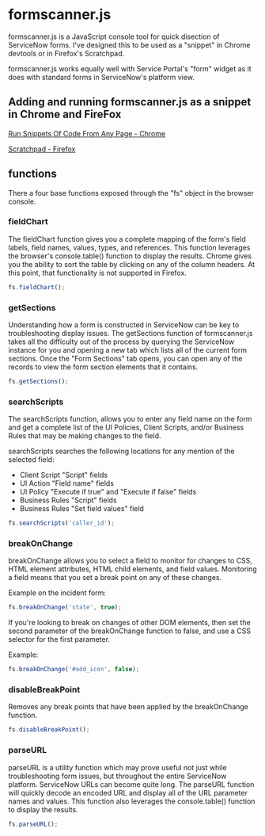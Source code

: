 # formscanner.js
formscanner.js is a JavaScript console tool for quick disection of ServiceNow forms. I've designed this to be used as a "snippet" in Chrome devtools or in Firefox's Scratchpad.

formscanner.js works equally well with Service Portal's "form" widget as it does with standard forms in ServiceNow's platform view.

## Adding and running formscanner.js as a snippet in Chrome and FireFox
[Run Snippets Of Code From Any Page - Chrome](https://developers.google.com/web/tools/chrome-devtools/snippets)

[Scratchpad - Firefox](https://developer.mozilla.org/en-US/docs/Tools/Scratchpad)

## functions
There a four base functions exposed through the "fs" object in the browser console. 

### fieldChart
The fieldChart function gives you a complete mapping of the form's field labels, field names, values, types, and references. This function leverages the browser's console.table() function to display the results. Chrome gives you the ability to sort the table by clicking on any of the column headers. At this point, that functionality is not supported in Firefox.

```javascript
fs.fieldChart();
```

### getSections
Understanding how a form is constructed in ServiceNow can be key to troubleshooting display issues. The getSections function of formscanner.js takes all the difficulty out of the process by querying the ServiceNow instance for you and opening a new tab which lists all of the current form sections. Once the "Form Sections" tab opens, you can open any of the records to view the form section elements that it contains. 

```javascript
fs.getSections();
```

### searchScripts
The searchScripts function, allows you to enter any field name on the form and get a complete list of the UI Policies, Client Scripts, and/or Business Rules that may be making changes to the field.

searchScripts searches the following locations for any mention of the selected field:
* Client Script "Script" fields
* UI Action "Field name" fields
* UI Policy "Execute if true" and "Execute if false" fields
* Business Rules "Script" fields
* Business Rules "Set field values" field

```javascript
fs.searchScripts('caller_id');
```

### breakOnChange
breakOnChange allows you to select a field to monitor for changes to CSS, HTML element attributes, HTML child elements, and field values. Monitoring a field means that you set a break point on any of these changes. 

Example on the incident form:

```javascript
fs.breakOnChange('state', true);
```

If you're looking to break on changes of other DOM elements, then set the second parameter of the breakOnChange function to false, and use a CSS selector for the first parameter.

Example:

```javascript
fs.breakOnChange('#add_icon', false);
```

### disableBreakPoint
Removes any break points that have been applied by the breakOnChange function.

```javascript
fs.disableBreakPoint();
```

### parseURL
parseURL is a utility function which may prove useful not just while troubleshooting form issues, but throughout the entire ServiceNow platform. ServiceNow URLs can become quite long. The parseURL function will quickly decode an encoded URL and display all of the URL parameter names and values. This function also leverages the console.table() function to display the results.

```javascript
fs.parseURL();
```

